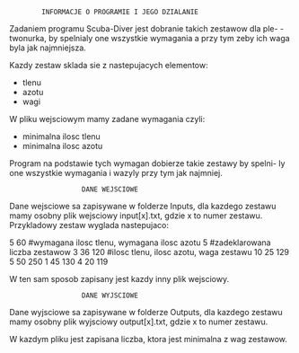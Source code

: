             INFORMACJE O PROGRAMIE I JEGO DZIALANIE               

 Zadaniem programu Scuba-Diver jest dobranie takich zestawow dla ple-
 -twonurka, by spelnialy one wszystkie wymagania a przy tym zeby ich
 waga byla jak najmniejsza.

 Kazdy zestaw sklada sie z nastepujacych elementow:
 - tlenu
 - azotu
 - wagi

 W pliku wejsciowym mamy zadane wymagania czyli:
 - minimalna ilosc tlenu
 - minimalna ilosc azotu

 Program na podstawie tych wymagan dobierze takie zestawy by spelni-
 ly one wszystkie wymagania i wazyly przy tym jak najmniej.


                      DANE WEJSCIOWE               

  Dane wejsciowe sa zapisywane w folderze Inputs, dla kazdego zestawu
  mamy osobny plik wejsciowy input[x].txt, gdzie x to numer zestawu.
  Przykladowy zestaw wyglada nastepujaco:
 
   5 60        #wymagana ilosc tlenu, wymagana ilosc azotu
   5           #zadeklarowana liczba zestawow
   3 36 120    #ilosc tlenu, ilosc azotu, waga zestawu
   10 25 129
   5 50 250
   1 45 130
   4 20 119

   W ten sam sposob zapisany jest kazdy inny plik wejsciowy.


                      DANE WYJSCIOWE               
  Dane wyjsciowe sa zapisywane w folderze Outputs, dla kazdego zestawu
  mamy osobny plik wyjsciowy output[x].txt, gdzie x to numer zestawu.

  W kazdym pliku jest zapisana liczba, ktora jest minimalna z wag zestawow.
